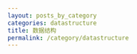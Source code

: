 ```yaml
---
layout: posts_by_category
categories: datastructure
title: 数据结构
permalink: /category/datastructure
---
```

